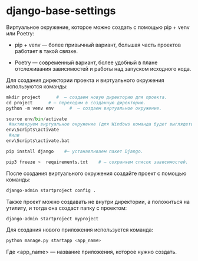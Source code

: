 # django-base-settings

Виртуальное окружение, которое можно создать с помощью pip + venv или Poetry:

* pip + venv — более привычный вариант, большая часть проектов работает в такой связке.
 
* Poetry — современный вариант, более удобный в плане отслеживания зависимостей и работы над запуском исходного кода.
 

Для создания директории проекта и виртуального окружения используются команды:

```python
mkdir project      #  — создаем новую директорию для проекта.
cd project      # — переходим в созданную директорию.
python -m venv env      #  — создаем виртуальное окружение.

source env/bin/activate
 #активируем виртуальное окружение (для Windows команда будет выглядеть 
env\Scripts\activate
 #или 
env\Scripts\activate.bat

pip install django    #— устанавливаем пакет Django.

pip3 freeze >  requirements.txt    # — сохраняем список зависимостей.
```

После создания виртуального окружения создайте проект с помощью команды:

```python
django-admin startproject config .
```

Также проект можно создавать не внутри директории, а положиться на утилиту, и тогда она создаст папку с проектом:

```python
django-admin startproject myproject
```

Для создания нового приложения используется команда:

```python
python manage.py startapp <app_name>
```

Где 
<app_name> — название приложения, которое нужно создать.
